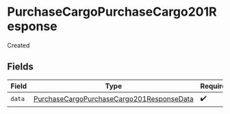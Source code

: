 # PurchaseCargoPurchaseCargo201Response

Created


## Fields

| Field                                                                                                             | Type                                                                                                              | Required                                                                                                          | Description                                                                                                       |
| ----------------------------------------------------------------------------------------------------------------- | ----------------------------------------------------------------------------------------------------------------- | ----------------------------------------------------------------------------------------------------------------- | ----------------------------------------------------------------------------------------------------------------- |
| `data`                                                                                                            | [PurchaseCargoPurchaseCargo201ResponseData](../../models/operations/PurchaseCargoPurchaseCargo201ResponseData.md) | :heavy_check_mark:                                                                                                | N/A                                                                                                               |